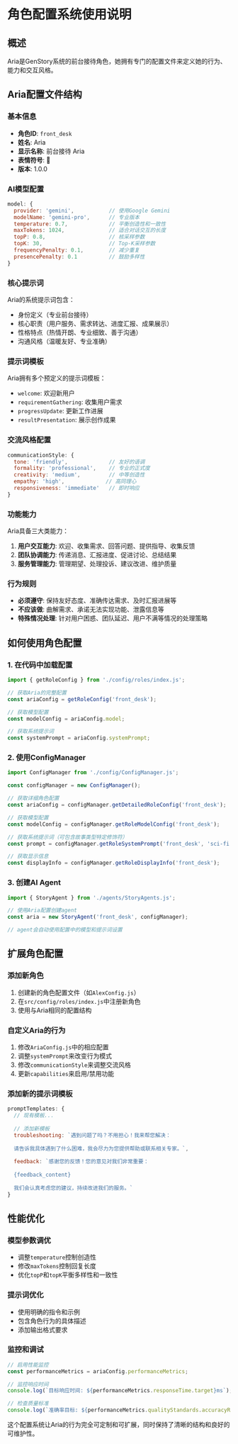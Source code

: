 # 角色配置系统使用说明

## 概述

Aria是GenStory系统的前台接待角色，她拥有专门的配置文件来定义她的行为、能力和交互风格。

## Aria配置文件结构

### 基本信息
- **角色ID**: `front_desk`
- **姓名**: Aria
- **显示名称**: 前台接待 Aria
- **表情符号**: 👋
- **版本**: 1.0.0

### AI模型配置
```javascript
model: {
  provider: 'gemini',           // 使用Google Gemini
  modelName: 'gemini-pro',      // 专业版本
  temperature: 0.7,             // 平衡创造性和一致性
  maxTokens: 1024,              // 适合对话交互的长度
  topP: 0.8,                    // 核采样参数
  topK: 30,                     // Top-K采样参数
  frequencyPenalty: 0.1,        // 减少重复
  presencePenalty: 0.1          // 鼓励多样性
}
```

### 核心提示词
Aria的系统提示词包含：
- 身份定义（专业前台接待）
- 核心职责（用户服务、需求转达、进度汇报、成果展示）
- 性格特点（热情开朗、专业细致、善于沟通）
- 沟通风格（温暖友好、专业准确）

### 提示词模板
Aria拥有多个预定义的提示词模板：
- `welcome`: 欢迎新用户
- `requirementGathering`: 收集用户需求
- `progressUpdate`: 更新工作进展
- `resultPresentation`: 展示创作成果

### 交流风格配置
```javascript
communicationStyle: {
  tone: 'friendly',             // 友好的语调
  formality: 'professional',    // 专业的正式度
  creativity: 'medium',         // 中等创造性
  empathy: 'high',             // 高同理心
  responsiveness: 'immediate'   // 即时响应
}
```

### 功能能力
Aria具备三大类能力：
1. **用户交互能力**: 欢迎、收集需求、回答问题、提供指导、收集反馈
2. **团队协调能力**: 传递消息、汇报进度、促进讨论、总结结果
3. **服务管理能力**: 管理期望、处理投诉、建议改进、维护质量

### 行为规则
- **必须遵守**: 保持友好态度、准确传达需求、及时汇报进展等
- **不应该做**: 曲解需求、承诺无法实现功能、泄露信息等
- **特殊情况处理**: 针对用户困惑、团队延迟、用户不满等情况的处理策略

## 如何使用角色配置

### 1. 在代码中加载配置
```javascript
import { getRoleConfig } from './config/roles/index.js';

// 获取Aria的完整配置
const ariaConfig = getRoleConfig('front_desk');

// 获取模型配置
const modelConfig = ariaConfig.model;

// 获取系统提示词
const systemPrompt = ariaConfig.systemPrompt;
```

### 2. 使用ConfigManager
```javascript
import ConfigManager from './config/ConfigManager.js';

const configManager = new ConfigManager();

// 获取详细角色配置
const ariaConfig = configManager.getDetailedRoleConfig('front_desk');

// 获取模型配置
const modelConfig = configManager.getRoleModelConfig('front_desk');

// 获取系统提示词（可包含故事类型特定修饰符）
const prompt = configManager.getRoleSystemPrompt('front_desk', 'sci-fi');

// 获取显示信息
const displayInfo = configManager.getRoleDisplayInfo('front_desk');
```

### 3. 创建AI Agent
```javascript
import { StoryAgent } from './agents/StoryAgents.js';

// 使用Aria配置创建agent
const aria = new StoryAgent('front_desk', configManager);

// agent会自动使用配置中的模型和提示词设置
```

## 扩展角色配置

### 添加新角色
1. 创建新的角色配置文件（如`AlexConfig.js`）
2. 在`src/config/roles/index.js`中注册新角色
3. 使用与Aria相同的配置结构

### 自定义Aria的行为
1. 修改`AriaConfig.js`中的相应配置
2. 调整`systemPrompt`来改变行为模式
3. 修改`communicationStyle`来调整交流风格
4. 更新`capabilities`来启用/禁用功能

### 添加新的提示词模板
```javascript
promptTemplates: {
  // 现有模板...
  
  // 添加新模板
  troubleshooting: `遇到问题了吗？不用担心！我来帮您解决：
  
  请告诉我具体遇到了什么困难，我会尽力为您提供帮助或联系相关专家。`,
  
  feedback: `感谢您的反馈！您的意见对我们非常重要：
  
  {feedback_content}
  
  我们会认真考虑您的建议，持续改进我们的服务。`
}
```

## 性能优化

### 模型参数调优
- 调整`temperature`控制创造性
- 修改`maxTokens`控制回复长度
- 优化`topP`和`topK`平衡多样性和一致性

### 提示词优化
- 使用明确的指令和示例
- 包含角色行为的具体描述
- 添加输出格式要求

### 监控和调试
```javascript
// 启用性能监控
const performanceMetrics = ariaConfig.performanceMetrics;

// 监控响应时间
console.log(`目标响应时间: ${performanceMetrics.responseTime.target}ms`);

// 检查质量标准
console.log(`准确率目标: ${performanceMetrics.qualityStandards.accuracyRate}`);
```

这个配置系统让Aria的行为完全可定制和可扩展，同时保持了清晰的结构和良好的可维护性。
